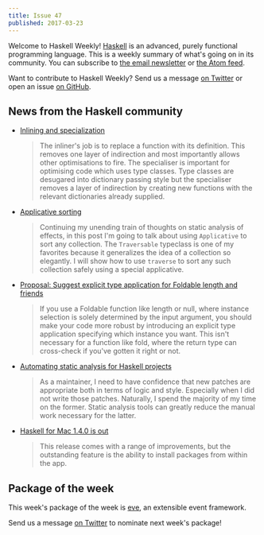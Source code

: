 ```yaml
---
title: Issue 47
published: 2017-03-23
---
```


Welcome to Haskell Weekly!
[Haskell](https://haskell-lang.org) is an advanced, purely functional programming language.
This is a weekly summary of what's going on in its community.
You can subscribe to [the email newsletter](https://news.us10.list-manage.com/subscribe?u=49a6a2e17b12be2c5c4dcb232&id=ffbbbbd930)
or [the Atom feed](/haskell-weekly.atom).

Want to contribute to Haskell Weekly?
Send us a message [on Twitter](https://twitter.com/haskellweekly)
or open an issue [on GitHub](https://github.com/haskellweekly/haskellweekly.github.io).

## News from the Haskell community

-   [Inlining and specialization](https://mpickering.github.io/posts/2017-03-20-inlining-and-specialisation.html)

    > The inliner's job is to replace a function with its definition. This removes one layer of indirection and most importantly allows other optimisations to fire. The specialiser is important for optimising code which uses type classes. Type classes are desugared into dictionary passing style but the specialiser removes a layer of indirection by creating new functions with the relevant dictionaries already supplied.

-   [Applicative sorting](https://elvishjerricco.github.io/2017/03/23/applicative-sorting.html)

    > Continuing my unending train of thoughts on static analysis of effects, in this post I'm going to talk about using `Applicative` to sort any collection. The `Traversable` typeclass is one of my favorites because it generalizes the idea of a collection so elegantly. I will show how to use `traverse` to sort any such collection safely using a special applicative.

-   [Proposal: Suggest explicit type application for Foldable length and friends](http://blog.ezyang.com/2017/03/proposal-suggest-explicit-type-application-for-foldable-length/)

    > If you use a Foldable function like length or null, where instance selection is solely determined by the input argument, you should make your code more robust by introducing an explicit type application specifying which instance you want. This isn't necessary for a function like fold, where the return type can cross-check if you've gotten it right or not.

-   [Automating static analysis for Haskell projects](https://lwm.github.io/haskell-static/)

    > As a maintainer, I need to have confidence that new patches are appropriate both in terms of logic and style. Especially when I did not write those patches. Naturally, I spend the majority of my time on the former. Static analysis tools can greatly reduce the manual work necessary for the latter.

-   [Haskell for Mac 1.4.0 is out](http://blog.haskellformac.com/blog/haskell-for-mac-140-is-out)

    > This release comes with a range of improvements, but the outstanding feature is the ability to install packages from within the app.

## Package of the week

This week's package of the week is [eve](https://hackage.haskell.org/package/eve),
an extensible event framework.

Send us a message [on Twitter](https://twitter.com/haskellweekly) to nominate next week's package!
